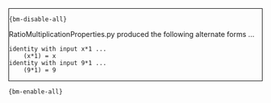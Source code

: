 <div style="border:1px solid black;">

`{bm-disable-all}`

RatioMultiplicationProperties.py produced the following alternate forms ...

```
identity with input x*1 ...
    (x*1) = x
identity with input 9*1 ...
    (9*1) = 9
```

</div>

`{bm-enable-all}`


